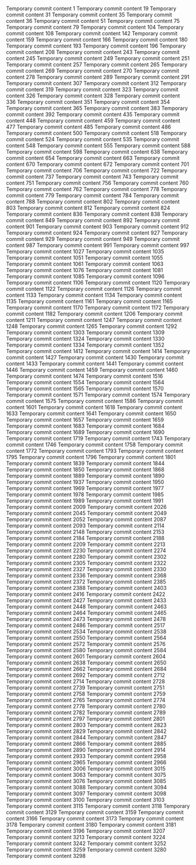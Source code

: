 Temporary commit content 1
Temporary commit content 19
Temporary commit content 31
Temporary commit content 35
Temporary commit content 36
Temporary commit content 51
Temporary commit content 75
Temporary commit content 79
Temporary commit content 104
Temporary commit content 108
Temporary commit content 142
Temporary commit content 159
Temporary commit content 166
Temporary commit content 180
Temporary commit content 193
Temporary commit content 196
Temporary commit content 208
Temporary commit content 243
Temporary commit content 245
Temporary commit content 249
Temporary commit content 251
Temporary commit content 257
Temporary commit content 265
Temporary commit content 269
Temporary commit content 270
Temporary commit content 278
Temporary commit content 289
Temporary commit content 291
Temporary commit content 307
Temporary commit content 312
Temporary commit content 319
Temporary commit content 323
Temporary commit content 326
Temporary commit content 328
Temporary commit content 336
Temporary commit content 351
Temporary commit content 354
Temporary commit content 365
Temporary commit content 383
Temporary commit content 392
Temporary commit content 435
Temporary commit content 448
Temporary commit content 459
Temporary commit content 477
Temporary commit content 485
Temporary commit content 486
Temporary commit content 500
Temporary commit content 518
Temporary commit content 524
Temporary commit content 535
Temporary commit content 548
Temporary commit content 555
Temporary commit content 588
Temporary commit content 598
Temporary commit content 638
Temporary commit content 654
Temporary commit content 663
Temporary commit content 670
Temporary commit content 672
Temporary commit content 701
Temporary commit content 706
Temporary commit content 722
Temporary commit content 737
Temporary commit content 743
Temporary commit content 751
Temporary commit content 756
Temporary commit content 760
Temporary commit content 762
Temporary commit content 778
Temporary commit content 779
Temporary commit content 784
Temporary commit content 788
Temporary commit content 802
Temporary commit content 803
Temporary commit content 812
Temporary commit content 824
Temporary commit content 836
Temporary commit content 838
Temporary commit content 849
Temporary commit content 892
Temporary commit content 901
Temporary commit content 903
Temporary commit content 912
Temporary commit content 924
Temporary commit content 927
Temporary commit content 929
Temporary commit content 949
Temporary commit content 987
Temporary commit content 991
Temporary commit content 997
Temporary commit content 1027
Temporary commit content 1035
Temporary commit content 1051
Temporary commit content 1055
Temporary commit content 1061
Temporary commit content 1063
Temporary commit content 1076
Temporary commit content 1081
Temporary commit content 1085
Temporary commit content 1096
Temporary commit content 1106
Temporary commit content 1120
Temporary commit content 1122
Temporary commit content 1126
Temporary commit content 1133
Temporary commit content 1134
Temporary commit content 1135
Temporary commit content 1161
Temporary commit content 1165
Temporary commit content 1170
Temporary commit content 1172
Temporary commit content 1182
Temporary commit content 1206
Temporary commit content 1211
Temporary commit content 1247
Temporary commit content 1248
Temporary commit content 1265
Temporary commit content 1292
Temporary commit content 1303
Temporary commit content 1309
Temporary commit content 1324
Temporary commit content 1330
Temporary commit content 1334
Temporary commit content 1352
Temporary commit content 1412
Temporary commit content 1414
Temporary commit content 1427
Temporary commit content 1430
Temporary commit content 1433
Temporary commit content 1441
Temporary commit content 1446
Temporary commit content 1459
Temporary commit content 1460
Temporary commit content 1474
Temporary commit content 1516
Temporary commit content 1554
Temporary commit content 1564
Temporary commit content 1565
Temporary commit content 1570
Temporary commit content 1571
Temporary commit content 1574
Temporary commit content 1575
Temporary commit content 1586
Temporary commit content 1601
Temporary commit content 1618
Temporary commit content 1633
Temporary commit content 1641
Temporary commit content 1650
Temporary commit content 1657
Temporary commit content 1659
Temporary commit content 1683
Temporary commit content 1684
Temporary commit content 1689
Temporary commit content 1690
Temporary commit content 1719
Temporary commit content 1743
Temporary commit content 1746
Temporary commit content 1758
Temporary commit content 1772
Temporary commit content 1793
Temporary commit content 1795
Temporary commit content 1796
Temporary commit content 1801
Temporary commit content 1839
Temporary commit content 1844
Temporary commit content 1850
Temporary commit content 1868
Temporary commit content 1889
Temporary commit content 1890
Temporary commit content 1937
Temporary commit content 1950
Temporary commit content 1969
Temporary commit content 1977
Temporary commit content 1978
Temporary commit content 1985
Temporary commit content 1989
Temporary commit content 1991
Temporary commit content 2009
Temporary commit content 2026
Temporary commit content 2045
Temporary commit content 2049
Temporary commit content 2052
Temporary commit content 2087
Temporary commit content 2093
Temporary commit content 2114
Temporary commit content 2148
Temporary commit content 2153
Temporary commit content 2184
Temporary commit content 2188
Temporary commit content 2209
Temporary commit content 2213
Temporary commit content 2230
Temporary commit content 2274
Temporary commit content 2280
Temporary commit content 2302
Temporary commit content 2305
Temporary commit content 2322
Temporary commit content 2327
Temporary commit content 2330
Temporary commit content 2336
Temporary commit content 2368
Temporary commit content 2372
Temporary commit content 2385
Temporary commit content 2388
Temporary commit content 2403
Temporary commit content 2416
Temporary commit content 2422
Temporary commit content 2427
Temporary commit content 2433
Temporary commit content 2448
Temporary commit content 2463
Temporary commit content 2464
Temporary commit content 2465
Temporary commit content 2473
Temporary commit content 2478
Temporary commit content 2486
Temporary commit content 2517
Temporary commit content 2534
Temporary commit content 2538
Temporary commit content 2550
Temporary commit content 2564
Temporary commit content 2572
Temporary commit content 2576
Temporary commit content 2580
Temporary commit content 2584
Temporary commit content 2601
Temporary commit content 2604
Temporary commit content 2638
Temporary commit content 2650
Temporary commit content 2662
Temporary commit content 2684
Temporary commit content 2692
Temporary commit content 2712
Temporary commit content 2714
Temporary commit content 2728
Temporary commit content 2739
Temporary commit content 2751
Temporary commit content 2758
Temporary commit content 2759
Temporary commit content 2765
Temporary commit content 2774
Temporary commit content 2778
Temporary commit content 2780
Temporary commit content 2782
Temporary commit content 2789
Temporary commit content 2797
Temporary commit content 2801
Temporary commit content 2803
Temporary commit content 2823
Temporary commit content 2829
Temporary commit content 2842
Temporary commit content 2844
Temporary commit content 2847
Temporary commit content 2866
Temporary commit content 2885
Temporary commit content 2890
Temporary commit content 2914
Temporary commit content 2933
Temporary commit content 2958
Temporary commit content 2965
Temporary commit content 2966
Temporary commit content 3006
Temporary commit content 3015
Temporary commit content 3063
Temporary commit content 3075
Temporary commit content 3076
Temporary commit content 3085
Temporary commit content 3088
Temporary commit content 3094
Temporary commit content 3097
Temporary commit content 3098
Temporary commit content 3100
Temporary commit content 3103
Temporary commit content 3115
Temporary commit content 3118
Temporary commit content 3129
Temporary commit content 3159
Temporary commit content 3166
Temporary commit content 3173
Temporary commit content 3178
Temporary commit content 3180
Temporary commit content 3181
Temporary commit content 3196
Temporary commit content 3207
Temporary commit content 3213
Temporary commit content 3224
Temporary commit content 3242
Temporary commit content 3252
Temporary commit content 3259
Temporary commit content 3280
Temporary commit content 3298
